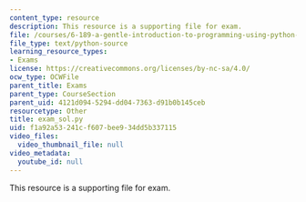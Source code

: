 ```yaml
---
content_type: resource
description: This resource is a supporting file for exam.
file: /courses/6-189-a-gentle-introduction-to-programming-using-python-january-iap-2011/f1a92a53241cf607bee934dd5b337115_exam_sol.py
file_type: text/python-source
learning_resource_types:
- Exams
license: https://creativecommons.org/licenses/by-nc-sa/4.0/
ocw_type: OCWFile
parent_title: Exams
parent_type: CourseSection
parent_uid: 4121d094-5294-dd04-7363-d91b0b145ceb
resourcetype: Other
title: exam_sol.py
uid: f1a92a53-241c-f607-bee9-34dd5b337115
video_files:
  video_thumbnail_file: null
video_metadata:
  youtube_id: null
---
```

This resource is a supporting file for exam.
